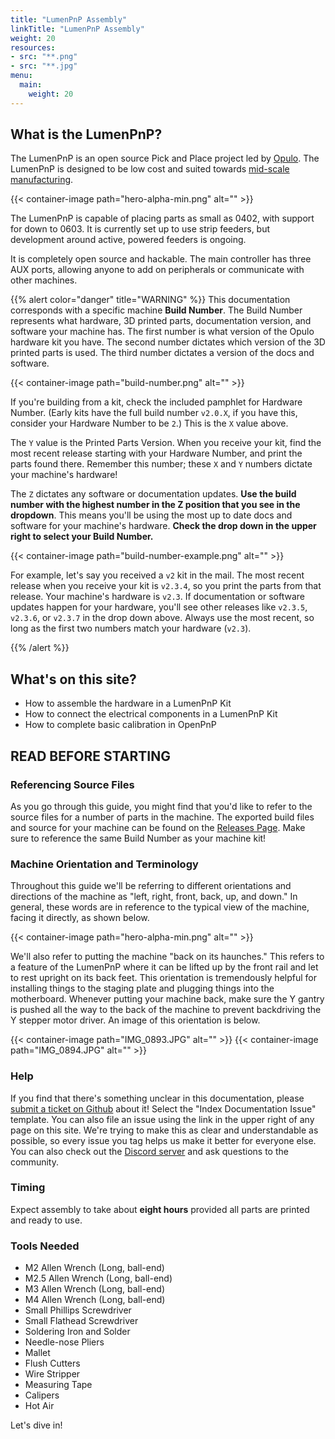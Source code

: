 ```yaml
---
title: "LumenPnP Assembly"
linkTitle: "LumenPnP Assembly"
weight: 20
resources:
- src: "**.png"
- src: "**.jpg"
menu:
  main:
    weight: 20
---
```


## What is the LumenPnP?

The LumenPnP is an open source Pick and Place project led by [Opulo](https://www.opulo.io/). The LumenPnP is designed to be low cost and suited towards [mid-scale manufacturing](http://stephenhawes.com/level-2-manufacturing/).

{{< container-image path="hero-alpha-min.png" alt="" >}}

The LumenPnP is capable of placing parts as small as 0402, with support for down to 0603. It is currently set up to use strip feeders, but development around active, powered feeders is ongoing.

It is completely open source and hackable. The main controller has three AUX ports, allowing anyone to add on peripherals or communicate with other machines.

{{% alert color="danger" title="WARNING" %}}
This documentation corresponds with a specific machine **Build Number**. The Build Number represents what hardware, 3D printed parts, documentation version, and software your machine has. The first number is what version of the Opulo hardware kit you have. The second number dictates which version of the 3D printed parts is used. The third number dictates a version of the docs and software.

{{< container-image path="build-number.png" alt="" >}}

If you're building from a kit, check the included pamphlet for Hardware Number. (Early kits have the full build number `v2.0.X`, if you have this, consider your Hardware Number to be `2`.) This is the `X` value above.

The `Y` value is the Printed Parts Version. When you receive your kit, find the most recent release starting with your Hardware Number, and print the parts found there. Remember this number; these `X` and `Y` numbers dictate your machine's hardware!

The `Z` dictates any software or documentation updates. **Use the build number with the highest number in the Z position that you see in the dropdown**. This means you'll be using the most up to date docs and software for your machine's hardware. **Check the drop down in the upper right to select your Build Number.**

{{< container-image path="build-number-example.png" alt="" >}}

For example, let's say you received a `v2` kit in the mail. The most recent release when you receive your kit is `v2.3.4`, so you print the parts from that release. Your machine's hardware is `v2.3`. If documentation or software updates happen for your hardware, you'll see other releases like `v2.3.5`, `v2.3.6`, or `v2.3.7` in the drop down above. Always use the most recent, so long as the first two numbers match your hardware (`v2.3`).

{{% /alert %}}

## What's on this site?

* How to assemble the hardware in a LumenPnP Kit
* How to connect the electrical components in a LumenPnP Kit
* How to complete basic calibration in OpenPnP

## READ BEFORE STARTING

### Referencing Source Files

As you go through this guide, you might find that you'd like to refer to the source files for a number of parts in the machine. The exported build files and source for your machine can be found on the [Releases Page](https://github.com/index-machines/index/releases). Make sure to reference the same Build Number as your machine kit!

### Machine Orientation and Terminology

Throughout this guide we'll be referring to different orientations and directions of the machine as "left, right, front, back, up, and down." In general, these words are in reference to the typical view of the machine, facing it directly, as shown below.

{{< container-image path="hero-alpha-min.png" alt="" >}}

We'll also refer to putting the machine "back on its haunches." This refers to a feature of the LumenPnP where it can be lifted up by the front rail and let to rest upright on its back feet. This orientation is tremendously helpful for installing things to the staging plate and plugging things into the motherboard. Whenever putting your machine back, make sure the Y gantry is pushed all the way to the back of the machine to prevent backdriving the Y stepper motor driver. An image of this orientation is below.

{{< container-image path="IMG_0893.JPG" alt="" >}}
{{< container-image path="IMG_0894.JPG" alt="" >}}

### Help

If you find that there's something unclear in this documentation, please [submit a ticket on Github](https://github.com/index-machines/index/issues/new/choose) about it! Select the "Index Documentation Issue" template. You can also file an issue using the link in the upper right of any page on this site. We're trying to make this as clear and understandable as possible, so every issue you tag helps us make it better for everyone else. You can also check out the [Discord server](https://discordapp.com/invite/TCwy6De) and ask questions to the community.

### Timing

Expect assembly to take about **eight hours** provided all parts are printed and ready to use.

### Tools Needed

* M2 Allen Wrench (Long, ball-end)
* M2.5 Allen Wrench (Long, ball-end)
* M3 Allen Wrench (Long, ball-end)
* M4 Allen Wrench (Long, ball-end)
* Small Phillips Screwdriver
* Small Flathead Screwdriver
* Soldering Iron and Solder
* Needle-nose Pliers
* Mallet
* Flush Cutters
* Wire Stripper
* Measuring Tape
* Calipers
* Hot Air

Let's dive in!

